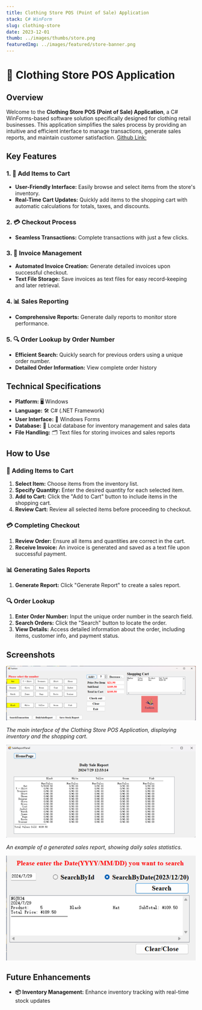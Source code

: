 ```yaml
---
title: Clothing Store POS (Point of Sale) Application
stack: C# WinForm
slug: clothing-store
date: 2023-12-01
thumb: ../images/thumbs/store.png                 
featuredImg: ../images/featured/store-banner.png
---
```



# 👗 Clothing Store POS Application

## Overview

Welcome to the **Clothing Store POS (Point of Sale) Application**, a C# WinForms-based software solution specifically designed for clothing retail businesses. This application simplifies the sales process by providing an intuitive and efficient interface to manage transactions, generate sales reports, and maintain customer satisfaction.
[Github Link:](https://github.com/zhengshihan/EPOS)


## Key Features

### 1. 🛒 Add Items to Cart

- **User-Friendly Interface:** Easily browse and select items from the store's inventory.
- **Real-Time Cart Updates:** Quickly add items to the shopping cart with automatic calculations for totals, taxes, and discounts.

### 2. 💳 Checkout Process

- **Seamless Transactions:** Complete transactions with just a few clicks.

### 3. 📄 Invoice Management

- **Automated Invoice Creation:** Generate detailed invoices upon successful checkout.
- **Text File Storage:** Save invoices as text files for easy record-keeping and later retrieval.

### 4. 📊 Sales Reporting

- **Comprehensive Reports:** Generate daily reports to monitor store performance.

### 5. 🔍 Order Lookup by Order Number

- **Efficient Search:** Quickly search for previous orders using a unique order number.
- **Detailed Order Information:** View complete order history

## Technical Specifications

- **Platform:** 🖥️ Windows
- **Language:** 🛠️ C# (.NET Framework)
- **User Interface:** 🎨 Windows Forms
- **Database:** 📂 Local database for inventory management and sales data
- **File Handling:** 🗂️ Text files for storing invoices and sales reports



## How to Use

### 🛒 Adding Items to Cart

1. **Select Item:** Choose items from the inventory list.
2. **Specify Quantity:** Enter the desired quantity for each selected item.
3. **Add to Cart:** Click the "Add to Cart" button to include items in the shopping cart.
4. **Review Cart:** Review all selected items before proceeding to checkout.

### 💳 Completing Checkout

1. **Review Order:** Ensure all items and quantities are correct in the cart.
2. **Receive Invoice:** An invoice is generated and saved as a text file upon successful payment.

### 📊 Generating Sales Reports

1. **Generate Report:** Click "Generate Report" to create a sales report.

### 🔍 Order Lookup

1. **Enter Order Number:** Input the unique order number in the search field.
2. **Search Orders:** Click the "Search" button to locate the order.
3. **View Details:** Access detailed information about the order, including items, customer info, and payment status.

## Screenshots

![Main Interface](../images//winform/interface.png)

*The main interface of the Clothing Store POS Application, displaying inventory and the shopping cart.*

![Sales Report](../images/winform//sales-report.png)

*An example of a generated sales report, showing daily sales statistics.*

![search function](../images/winform/search.png)

## Future Enhancements

- **📦 Inventory Management:** Enhance inventory tracking with real-time stock updates
